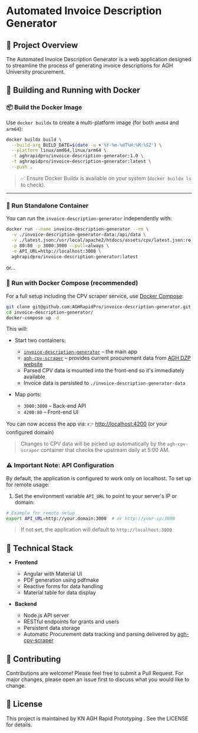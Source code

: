 # Automated Invoice Description Generator

## 🧾 Project Overview

The Automated Invoice Description Generator is a web application designed to streamline the process of generating invoice descriptions for AGH University procurement.

## 🐳 Building and Running with Docker

### 📦 Build the Docker Image

Use `docker buildx` to create a multi-platform image (for both `amd64` and `arm64`):

```bash
docker buildx build \
  --build-arg BUILD_DATE=$(date -u +'%Y-%m-%dT%H:%M:%SZ') \
  --platform linux/amd64,linux/arm64 \
  -t aghrapidpro/invoice-description-generator:1.0 \
  -t aghrapidpro/invoice-description-generator:latest \
  --push .
```

> ✅ Ensure Docker Buildx is available on your system (`docker buildx ls` to check).

---

### 🚀 Run Standalone Container

You can run the `invoice-description-generator` independently with:

```bash
docker run --name invoice-description-generator --rm \
  -v ./invoice-description-generator-data:/api/data \
  -v ./latest.json:/usr/local/apache2/htdocs/assets/cpv/latest.json:ro \
  -p 80:80 -p 3000:3000 --pull=always \
  -e API_URL=http://localhost:3000 \
  aghrapidpro/invoice-description-generator:latest
```
or...

### 🔧 Run with Docker Compose (recommended)

For a full setup including the CPV scraper service, use [Docker Compose](https://docs.docker.com/compose/install/):

```bash
git clone git@github.com:AGHRapidPro/invoice-description-generator.git
cd invoice-description-generator/
docker-compose up -d
```

This will:

* Start two containers:
  * [`invoice-description-generator`](https://github.com/AGHRapidPro/invoice-description-generator) – the main app
  * [`agh-cpv-scraper`](https://github.com/AGHRapidPro/agh-cpv-scraper) – provides current procurement data from [AGH DZP website](https://dzp.agh.edu.pl/dla-jednostek-agh/plany-zamowien-publicznych)
  * Parsed CPV data is mounted into the front-end so it's immediately available
  * Invoice data is persisted to `./invoice-description-generator-data`

* Map ports:
  * `3000:3000` – Back-end API
  * `4200:80` – Front-end UI

You can now access the app via:
👉 [http://localhost:4200](http://localhost:4200) (or your configured domain)

> Changes to CPV data will be picked up automatically by the `agh-cpv-scraper` container that checks the upstream daily at 5:00 AM.

### ⚠️ Important Note: API Configuration

By default, the application is configured to work only on localhost. To set up for remote usage:

1. Set the environment variable `API_URL` to point to your server's IP or domain:
```bash
# Example for remote setup
export API_URL=http://your.domain:3000  # or http://your-ip:3000
```
> If not set, the application will default to `http://localhost:3000`

## 🔧 Technical Stack

- **Frontend**
  - Angular with Material UI
  - PDF generation using pdfmake
  - Reactive forms for data handling
  - Material table for data display

- **Backend**
  - Node.js API server
  - RESTful endpoints for grants and users
  - Persistent data storage
  - Automatic Procurement data tracking and parsing delivered by [agh-cpv-scraper](https://github.com/AGHRapidPro/agh-cpv-scraper)

## 🤝 Contributing

Contributions are welcome! Please feel free to submit a Pull Request. For major changes, please open an issue first to discuss what you would like to change.

## 📄 License

This project is maintained by KN AGH Rapid Prototyping . See the LICENSE for details.
